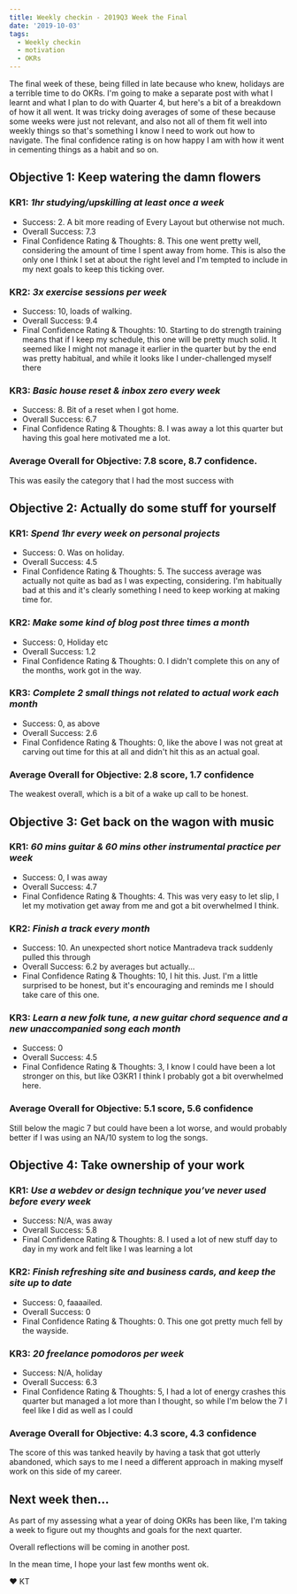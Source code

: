 ```yaml
---
title: Weekly checkin - 2019Q3 Week the Final
date: '2019-10-03'
tags:
  - Weekly checkin
  - motivation
  - OKRs
---
```


The final week of these, being filled in late because who knew, holidays are a terrible time to do OKRs.
I'm going to make a separate post with what I learnt and what I plan to do with Quarter 4, but here's a bit of a breakdown of how it all went. It was tricky doing averages of some of these because some weeks were just not relevant, and also not all of them fit well into weekly things so that's something I know I need to work out how to navigate. The final confidence rating is on how happy I am with how it went in cementing things as a habit and so on.

## Objective 1: Keep watering the damn flowers
### KR1: *1hr studying/upskilling at least once a week*
- Success: 2. A bit more reading of Every Layout but otherwise not much.
- Overall Success: 7.3
- Final Confidence Rating & Thoughts: 8. This one went pretty well, considering the amount of time I spent away from home. This is also the only one I think I set at about the right level and I'm tempted to include in my next goals to keep this ticking over.
### KR2: *3x exercise sessions per week*
- Success: 10, loads of walking.
- Overall Success: 9.4
- Final Confidence Rating & Thoughts: 10. Starting to do strength training means that if I keep my schedule, this one will be pretty much solid. It seemed like I might not manage it earlier in the quarter but by the end was pretty habitual, and while it looks like I under-challenged myself there
### KR3: *Basic house reset & inbox zero every week*
- Success: 8. Bit of a reset when I got home.
- Overall Success: 6.7
- Final Confidence Rating & Thoughts: 8. I was away a lot this quarter but having this goal here motivated me a lot.
### Average Overall for Objective: 7.8 score, 8.7 confidence.
This was easily the category that I had the most success with

## Objective 2: Actually do some stuff for yourself
### KR1: *Spend 1hr every week on personal projects*
- Success: 0. Was on holiday.
- Overall Success: 4.5
- Final Confidence Rating & Thoughts: 5. The success average was actually not quite as bad as I was expecting, considering. I'm habitually bad at this and it's clearly something I need to keep working at making time for.
### KR2: *Make some kind of blog post three times a month*
- Success: 0, Holiday etc
- Overall Success: 1.2
- Final Confidence Rating & Thoughts: 0. I didn't complete this on any of the months, work got in the way.
### KR3: *Complete 2 small things not related to actual work each month*
- Success: 0, as above
- Overall Success: 2.6
- Final Confidence Rating & Thoughts: 0, like the above I was not great at carving out time for this at all and didn't hit this as an actual goal.
### Average Overall for Objective: 2.8 score, 1.7 confidence
The weakest overall, which is a bit of a wake up call to be honest.


## Objective 3: Get back on the wagon with music
### KR1: *60 mins guitar & 60 mins other instrumental practice per week*
- Success: 0, I was away
- Overall Success: 4.7
- Final Confidence Rating & Thoughts: 4. This was very easy to let slip, I let my motivation get away from me and got a bit overwhelmed I think.
### KR2: *Finish a track every month*
- Success: 10. An unexpected short notice Mantradeva track suddenly pulled this through
- Overall Success: 6.2 by averages but actually...
- Final Confidence Rating & Thoughts: 10, I hit this. Just. I'm a little surprised to be honest, but it's encouraging and reminds me I should take care of this one.
### KR3: *Learn a new folk tune, a new guitar chord sequence and a new unaccompanied song each month*
- Success: 0
- Overall Success: 4.5
- Final Confidence Rating & Thoughts: 3, I know I could have been a lot stronger on this, but like O3KR1 I think I probably got a bit overwhelmed here.
### Average Overall for Objective: 5.1 score, 5.6 confidence
Still below the magic 7 but could have been a lot worse, and would probably better if I was using an NA/10 system to log the songs.

## Objective 4: Take ownership of your work
### KR1: *Use a webdev or design technique you’ve never used before every week*
- Success: N/A, was away
- Overall Success: 5.8
- Final Confidence Rating & Thoughts: 8. I used a lot of new stuff day to day in my work and felt like I was learning a lot
### KR2: *Finish refreshing site and business cards, and keep the site up to date*
- Success: 0, faaaailed.
- Overall Success: 0
- Final Confidence Rating & Thoughts: 0. This one got pretty much fell by the wayside.
### KR3: *20 freelance pomodoros per week*
- Success: N/A, holiday
- Overall Success: 6.3
- Final Confidence Rating & Thoughts: 5, I had a lot of energy crashes this quarter but managed a lot more than I thought, so while I'm below the 7 I feel like I did as well as I could
### Average Overall for Objective: 4.3 score, 4.3 confidence
The score of this was tanked heavily by having a task that got utterly abandoned, which says to me I need a different approach in making myself work on this side of my career.  

## Next week then...
As part of my assessing what a year of doing OKRs has been like, I'm taking a week to figure out my thoughts and goals for the next quarter.

Overall reflections will be coming in another post.

In the mean time, I hope your last few months went ok.

&#9829; KT
